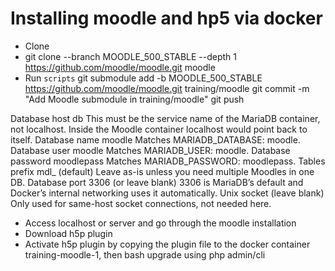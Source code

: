 Installing moodle and hp5 via docker
====================================
- Clone
- git clone --branch MOODLE_500_STABLE --depth 1 https://github.com/moodle/moodle.git moodle
- Run `scripts`
git submodule add -b MOODLE_500_STABLE https://github.com/moodle/moodle.git training/moodle
git commit -m "Add Moodle submodule in training/moodle"
git push


Database host	db	This must be the service name of the MariaDB container, not localhost. Inside the Moodle container localhost would point back to itself.
Database name	moodle	Matches MARIADB_DATABASE: moodle.
Database user	moodle	Matches MARIADB_USER: moodle.
Database password	moodlepass	Matches MARIADB_PASSWORD: moodlepass.
Tables prefix	mdl_ (default)	Leave as-is unless you need multiple Moodles in one DB.
Database port	3306 (or leave blank)	3306 is MariaDB’s default and Docker’s internal networking uses it automatically.
Unix socket	(leave blank)	Only used for same-host socket connections, not needed here.

- Access localhost or server and go through the moodle installation
- Download h5p plugin
- Activate h5p plugin by copying the plugin file to the docker container training-moodle-1, then bash upgrade using php admin/cli